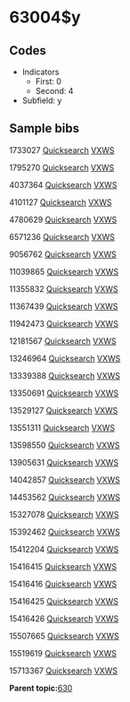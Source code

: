 # 63004$y

## Codes

-   Indicators
    -   First: 0
    -   Second: 4
-   Subfield: y

## Sample bibs

1733027 [Quicksearch](https://search.library.yale.edu/catalog/1733027) [VXWS](http://prodorbis.library.yale.edu:7014/vxws/GetHoldingsService?bibId=1733027)

1795270 [Quicksearch](https://search.library.yale.edu/catalog/1795270) [VXWS](http://prodorbis.library.yale.edu:7014/vxws/GetHoldingsService?bibId=1795270)

4037364 [Quicksearch](https://search.library.yale.edu/catalog/4037364) [VXWS](http://prodorbis.library.yale.edu:7014/vxws/GetHoldingsService?bibId=4037364)

4101127 [Quicksearch](https://search.library.yale.edu/catalog/4101127) [VXWS](http://prodorbis.library.yale.edu:7014/vxws/GetHoldingsService?bibId=4101127)

4780629 [Quicksearch](https://search.library.yale.edu/catalog/4780629) [VXWS](http://prodorbis.library.yale.edu:7014/vxws/GetHoldingsService?bibId=4780629)

6571236 [Quicksearch](https://search.library.yale.edu/catalog/6571236) [VXWS](http://prodorbis.library.yale.edu:7014/vxws/GetHoldingsService?bibId=6571236)

9056762 [Quicksearch](https://search.library.yale.edu/catalog/9056762) [VXWS](http://prodorbis.library.yale.edu:7014/vxws/GetHoldingsService?bibId=9056762)

11039865 [Quicksearch](https://search.library.yale.edu/catalog/11039865) [VXWS](http://prodorbis.library.yale.edu:7014/vxws/GetHoldingsService?bibId=11039865)

11355832 [Quicksearch](https://search.library.yale.edu/catalog/11355832) [VXWS](http://prodorbis.library.yale.edu:7014/vxws/GetHoldingsService?bibId=11355832)

11367439 [Quicksearch](https://search.library.yale.edu/catalog/11367439) [VXWS](http://prodorbis.library.yale.edu:7014/vxws/GetHoldingsService?bibId=11367439)

11942473 [Quicksearch](https://search.library.yale.edu/catalog/11942473) [VXWS](http://prodorbis.library.yale.edu:7014/vxws/GetHoldingsService?bibId=11942473)

12181567 [Quicksearch](https://search.library.yale.edu/catalog/12181567) [VXWS](http://prodorbis.library.yale.edu:7014/vxws/GetHoldingsService?bibId=12181567)

13246964 [Quicksearch](https://search.library.yale.edu/catalog/13246964) [VXWS](http://prodorbis.library.yale.edu:7014/vxws/GetHoldingsService?bibId=13246964)

13339388 [Quicksearch](https://search.library.yale.edu/catalog/13339388) [VXWS](http://prodorbis.library.yale.edu:7014/vxws/GetHoldingsService?bibId=13339388)

13350691 [Quicksearch](https://search.library.yale.edu/catalog/13350691) [VXWS](http://prodorbis.library.yale.edu:7014/vxws/GetHoldingsService?bibId=13350691)

13529127 [Quicksearch](https://search.library.yale.edu/catalog/13529127) [VXWS](http://prodorbis.library.yale.edu:7014/vxws/GetHoldingsService?bibId=13529127)

13551311 [Quicksearch](https://search.library.yale.edu/catalog/13551311) [VXWS](http://prodorbis.library.yale.edu:7014/vxws/GetHoldingsService?bibId=13551311)

13598550 [Quicksearch](https://search.library.yale.edu/catalog/13598550) [VXWS](http://prodorbis.library.yale.edu:7014/vxws/GetHoldingsService?bibId=13598550)

13905631 [Quicksearch](https://search.library.yale.edu/catalog/13905631) [VXWS](http://prodorbis.library.yale.edu:7014/vxws/GetHoldingsService?bibId=13905631)

14042857 [Quicksearch](https://search.library.yale.edu/catalog/14042857) [VXWS](http://prodorbis.library.yale.edu:7014/vxws/GetHoldingsService?bibId=14042857)

14453562 [Quicksearch](https://search.library.yale.edu/catalog/14453562) [VXWS](http://prodorbis.library.yale.edu:7014/vxws/GetHoldingsService?bibId=14453562)

15327078 [Quicksearch](https://search.library.yale.edu/catalog/15327078) [VXWS](http://prodorbis.library.yale.edu:7014/vxws/GetHoldingsService?bibId=15327078)

15392462 [Quicksearch](https://search.library.yale.edu/catalog/15392462) [VXWS](http://prodorbis.library.yale.edu:7014/vxws/GetHoldingsService?bibId=15392462)

15412204 [Quicksearch](https://search.library.yale.edu/catalog/15412204) [VXWS](http://prodorbis.library.yale.edu:7014/vxws/GetHoldingsService?bibId=15412204)

15416415 [Quicksearch](https://search.library.yale.edu/catalog/15416415) [VXWS](http://prodorbis.library.yale.edu:7014/vxws/GetHoldingsService?bibId=15416415)

15416416 [Quicksearch](https://search.library.yale.edu/catalog/15416416) [VXWS](http://prodorbis.library.yale.edu:7014/vxws/GetHoldingsService?bibId=15416416)

15416425 [Quicksearch](https://search.library.yale.edu/catalog/15416425) [VXWS](http://prodorbis.library.yale.edu:7014/vxws/GetHoldingsService?bibId=15416425)

15416426 [Quicksearch](https://search.library.yale.edu/catalog/15416426) [VXWS](http://prodorbis.library.yale.edu:7014/vxws/GetHoldingsService?bibId=15416426)

15507665 [Quicksearch](https://search.library.yale.edu/catalog/15507665) [VXWS](http://prodorbis.library.yale.edu:7014/vxws/GetHoldingsService?bibId=15507665)

15519619 [Quicksearch](https://search.library.yale.edu/catalog/15519619) [VXWS](http://prodorbis.library.yale.edu:7014/vxws/GetHoldingsService?bibId=15519619)

15713367 [Quicksearch](https://search.library.yale.edu/catalog/15713367) [VXWS](http://prodorbis.library.yale.edu:7014/vxws/GetHoldingsService?bibId=15713367)

**Parent topic:**[630](../../tags/630/630.md)

